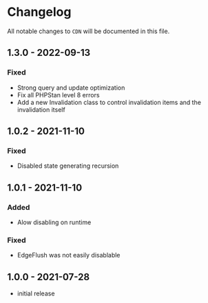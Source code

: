 # Changelog

All notable changes to `CDN` will be documented in this file.

## 1.3.0 - 2022-09-13
### Fixed
- Strong query and update optimization
- Fix all PHPStan level 8 errors
- Add a new Invalidation class to control invalidation items and the invalidation itself

## 1.0.2 - 2021-11-10
### Fixed
- Disabled state generating recursion

## 1.0.1 - 2021-11-10
### Added
- Alow disabling on runtime
### Fixed
- EdgeFlush was not easily disablable 

## 1.0.0 - 2021-07-28
-   initial release
